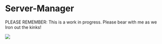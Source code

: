 # Server-Manager

PLEASE REMEMBER: This is a work in progress. Please bear with me as we Iron out the kinks!

![](http://i63.tinypic.com/miozrk.png)

